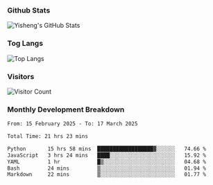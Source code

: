 ### Github Stats
![Yisheng's GitHub Stats](https://github-readme-stats-9qabuvhk1-gongyisheng.vercel.app/api?username=gongyisheng&count_private=true&show_icons=true)
### Tog Langs
![Top Langs](https://github-readme-stats-9qabuvhk1-gongyisheng.vercel.app/api/top-langs/?username=gongyisheng&layout=compact)
### Visitors
![Visitor Count](https://profile-counter.glitch.me/gongyisheng/count.svg)
### Monthly Development Breakdown
<!--START_SECTION:waka-->

```txt
From: 15 February 2025 - To: 17 March 2025

Total Time: 21 hrs 23 mins

Python       15 hrs 58 mins  ██████████████████▓░░░░░░   74.66 %
JavaScript   3 hrs 24 mins   ████░░░░░░░░░░░░░░░░░░░░░   15.92 %
YAML         1 hr            █▒░░░░░░░░░░░░░░░░░░░░░░░   04.68 %
Bash         24 mins         ▒░░░░░░░░░░░░░░░░░░░░░░░░   01.94 %
Markdown     22 mins         ▒░░░░░░░░░░░░░░░░░░░░░░░░   01.77 %
```

<!--END_SECTION:waka-->
